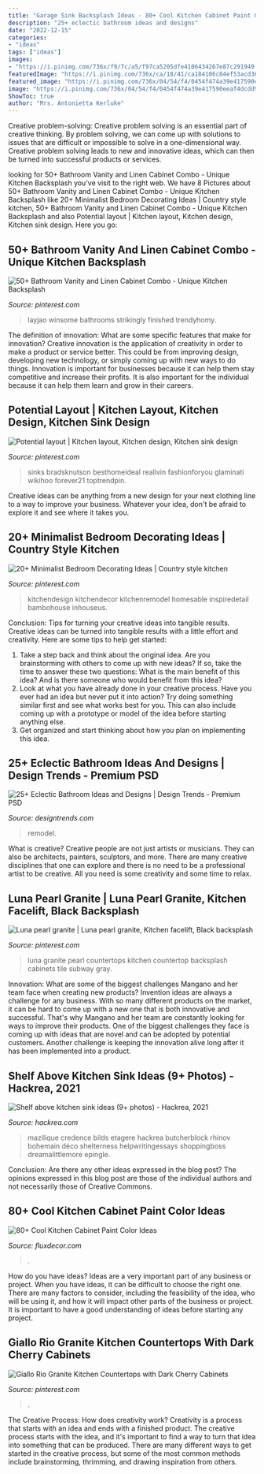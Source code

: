 ```yaml
---
title: "Garage Sink Backsplash Ideas - 80+ Cool Kitchen Cabinet Paint Color Ideas"
description: "25+ eclectic bathroom ideas and designs"
date: "2022-12-15"
categories:
- "ideas"
tags: ["ideas"]
images:
- "https://i.pinimg.com/736x/f9/7c/a5/f97ca5205dfe4106434267e87c291949.jpg"
featuredImage: "https://i.pinimg.com/736x/ca/18/41/ca184106c84ef53acd3690c663fa2019.jpg"
featured_image: "https://i.pinimg.com/736x/04/54/f4/0454f474a39e417590eeaf4dcdd9b726.jpg"
image: "https://i.pinimg.com/736x/04/54/f4/0454f474a39e417590eeaf4dcdd9b726.jpg"
ShowToc: true
author: "Mrs. Antonietta Kerluke"
---
```



Creative problem-solving:
Creative problem solving is an essential part of creative thinking. By problem solving, we can come up with solutions to issues that are difficult or impossible to solve in a one-dimensional way. Creative problem solving leads to new and innovative ideas, which can then be turned into successful products or services.

	

		
looking for 50+ Bathroom Vanity and Linen Cabinet Combo - Unique Kitchen Backsplash you've visit to the right web. We have 8 Pictures about 50+ Bathroom Vanity and Linen Cabinet Combo - Unique Kitchen Backsplash like 20+ Minimalist Bedroom Decorating Ideas | Country style kitchen, 50+ Bathroom Vanity and Linen Cabinet Combo - Unique Kitchen Backsplash and also Potential layout | Kitchen layout, Kitchen design, Kitchen sink design. Here you go:
		
    
## 50+ Bathroom Vanity And Linen Cabinet Combo - Unique Kitchen Backsplash

<img loading=lazy src="https://i.pinimg.com/736x/ca/18/41/ca184106c84ef53acd3690c663fa2019.jpg" onerror="this.onerror=null;this.src='https://tse2.mm.bing.net/th?id=OIP.uk693lBd9OX3FXCHfCrFFwHaJ3&amp;pid=15.1';" alt="50+ Bathroom Vanity and Linen Cabinet Combo - Unique Kitchen Backsplash">

_Source: pinterest.com_

>layjao winsome bathrooms strikingly finished trendyhomy. 

	

The definition of innovation: What are some specific features that make for innovation?
Creative innovation is the application of creativity in order to make a product or service better. This could be from improving design, developing new technology, or simply coming up with new ways to do things. Innovation is important for businesses because it can help them stay competitive and increase their profits. It is also important for the individual because it can help them learn and grow in their careers.

    
## Potential Layout | Kitchen Layout, Kitchen Design, Kitchen Sink Design

<img loading=lazy src="https://i.pinimg.com/736x/f5/cc/02/f5cc02a2e073135bb500d799c500d5e9.jpg" onerror="this.onerror=null;this.src='https://tse3.mm.bing.net/th?id=OIP.WG-eEvkAzuVU8XSgIUemIgHaLH&amp;pid=15.1';" alt="Potential layout | Kitchen layout, Kitchen design, Kitchen sink design">

_Source: pinterest.com_

>sinks bradsknutson besthomeideal realivin fashionforyou glaminati wikihoo forever21 toptrendpin. 

	

Creative ideas can be anything from a new design for your next clothing line to a way to improve your business. Whatever your idea, don't be afraid to explore it and see where it takes you.

    
## 20+ Minimalist Bedroom Decorating Ideas | Country Style Kitchen

<img loading=lazy src="https://i.pinimg.com/736x/f9/7c/a5/f97ca5205dfe4106434267e87c291949.jpg" onerror="this.onerror=null;this.src='https://tse1.mm.bing.net/th?id=OIP.AFZx03YD0T46oZnhyZ1d-QHaLO&amp;pid=15.1';" alt="20+ Minimalist Bedroom Decorating Ideas | Country style kitchen">

_Source: pinterest.com_

>kitchendesign kitchendecor kitchenremodel homesable inspiredetail bambohouse inhouseus. 

	

Conclusion: Tips for turning your creative ideas into tangible results.
Creative ideas can be turned into tangible results with a little effort and creativity. Here are some tips to help get started: 
1. Take a step back and think about the original idea. Are you brainstorming with others to come up with new ideas? If so, take the time to answer these two questions: What is the main benefit of this idea? And is there someone who would benefit from this idea? 
2. Look at what you have already done in your creative process. Have you ever had an idea but never put it into action? Try doing something similar first and see what works best for you. This can also include coming up with a prototype or model of the idea before starting anything else. 
3. Get organized and start thinking about how you plan on implementing this idea.

    
## 25+ Eclectic Bathroom Ideas And Designs | Design Trends - Premium PSD

<img loading=lazy src="https://images.designtrends.com/wp-content/uploads/2016/03/09064810/Classic-White-Subway-Tile-Bathroom.jpg" onerror="this.onerror=null;this.src='https://tse4.mm.bing.net/th?id=OIP.ZSwAZESxANvY3Jfzit3YpgHaLH&amp;pid=15.1';" alt="25+ Eclectic Bathroom Ideas and Designs | Design Trends - Premium PSD">

_Source: designtrends.com_

>remodel. 

	

What is creative?
Creative people are not just artists or musicians. They can also be architects, painters, sculptors, and more. There are many creative disciplines that one can explore and there is no need to be a professional artist to be creative. All you need is some creativity and some time to relax.

    
## Luna Pearl Granite | Luna Pearl Granite, Kitchen Facelift, Black Backsplash

<img loading=lazy src="https://i.pinimg.com/736x/41/9b/41/419b41509e3061268420e5ccc7ddb312.jpg" onerror="this.onerror=null;this.src='https://tse3.mm.bing.net/th?id=OIP.zaiWeQQcQVUs7GKrblZX2wHaJ3&amp;pid=15.1';" alt="Luna pearl granite | Luna pearl granite, Kitchen facelift, Black backsplash">

_Source: pinterest.com_

>luna granite pearl countertops kitchen countertop backsplash cabinets tile subway gray. 

	

Innovation: What are some of the biggest challenges Mangano and her team face when creating new products?
Invention ideas are always a challenge for any business. With so many different products on the market, it can be hard to come up with a new one that is both innovative and successful. That's why Mangano and her team are constantly looking for ways to improve their products. One of the biggest challenges they face is coming up with ideas that are novel and can be adopted by potential customers. Another challenge is keeping the innovation alive long after it has been implemented into a product.

    
## Shelf Above Kitchen Sink Ideas (9+ Photos) - Hackrea, 2021

<img loading=lazy src="https://www.hackrea.com/wp-content/uploads/2020/11/Shelf-above-kitchen-sink.jpg" onerror="this.onerror=null;this.src='https://tse2.mm.bing.net/th?id=OIP.y5hJG1E6OzaID9Je2BlCmAHaLH&amp;pid=15.1';" alt="Shelf above kitchen sink ideas (9+ photos) - Hackrea, 2021">

_Source: hackrea.com_

>mazilique credence bilds etagere hackrea butcherblock rhinov bohemain déco shelterness helpwritingessays shoppingboss dreamalittlemore epingle. 

	

Conclusion: Are there any other ideas expressed in the blog post?
The opinions expressed in this blog post are those of the individual authors and not necessarily those of Creative Commons.

    
## 80+ Cool Kitchen Cabinet Paint Color Ideas

<img loading=lazy src="https://fluxdecor.com/wp-content/uploads/2016/11/kitchen-cabinet-paint-colors/55-kitchen-cabinet-paint-color.jpg" onerror="this.onerror=null;this.src='https://tse2.mm.bing.net/th?id=OIP.Fc5nRbPQvh30HcGERl-2pgHaKX&amp;pid=15.1';" alt="80+ Cool Kitchen Cabinet Paint Color Ideas">

_Source: fluxdecor.com_

>. 

	

How do you have ideas?
Ideas are a very important part of any business or project. When you have ideas, it can be difficult to choose the right one. There are many factors to consider, including the feasibility of the idea, who will be using it, and how it will impact other parts of the business or project. It is important to have a good understanding of ideas before starting any project.

    
## Giallo Rio Granite Kitchen Countertops With Dark Cherry Cabinets

<img loading=lazy src="https://i.pinimg.com/736x/04/54/f4/0454f474a39e417590eeaf4dcdd9b726.jpg" onerror="this.onerror=null;this.src='https://tse3.mm.bing.net/th?id=OIP.NO1fcvpzR4P5_ZJB-2xqewHaE8&amp;pid=15.1';" alt="Giallo Rio Granite Kitchen Countertops with Dark Cherry Cabinets">

_Source: pinterest.com_

>. 

	

The Creative Process: How does creativity work?
Creativity is a process that starts with an idea and ends with a finished product. The creative process starts with the idea, and it's important to find a way to turn that idea into something that can be produced. There are many different ways to get started in the creative process, but some of the most common methods include brainstorming, thrimming, and drawing inspiration from others.

